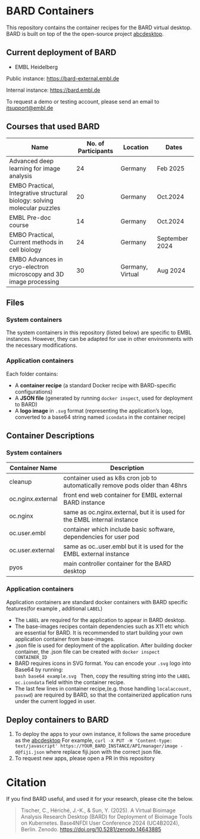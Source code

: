 # BARD Containers

This repository contains the container recipes for the BARD virtual desktop. BARD is built on top of the the open-source project [abcdesktop](https://www.abcdesktop.io/).
## Current deployment of BARD

 - EMBL Heidelberg
   
Public instance: https://bard-external.embl.de

Internal instance:   https://bard.embl.de

To request a demo or testing account, please send an email to itsupport@embl.de

## Courses that used BARD
|Name|No. of Participants  |Location| Dates|
|--|--|--|--|
| Advanced deep learning for image analysis |24  | Germany| Feb 2025|
|EMBO Practical, Integrative structural biology: solving molecular puzzles| 20|Germany|Oct.2024|
|EMBL Pre-doc course| 14|Germany|Oct.2024|
| EMBO Practical, Current methods in cell biology |24  | Germany| September 2024|
| EMBO Advances in cryo-electron microscopy and 3D image processing |30  | Germany, Virtual| Aug 2024|


## Files

### System containers
The system containers in this repository (listed below) are specific to EMBL instances. However, they can be adapted for use in other environments with the necessary modifications.

### Application containers
Each folder contains:
-   A **container recipe** (a standard Docker recipe with BARD-specific configurations)
-   A **JSON file** (generated by running `docker inspect`, used for deployment to BARD)
-   A **logo image** in `.svg` format (representing the application’s logo, converted to a base64 string named `icondata` in the container recipe)


## Container Descriptions
### System containers
|Container Name|Description  |
|--|--|
|cleanup |container used as k8s cron job to automatically remove pods older than 48hrs|
|oc.nginx.external | front end web container for EMBL external BARD instance |
|oc.nginx| same as oc.nginx.external, but it is used for the EMBL internal instance|
|oc.user.embl| container which include basic software, dependencies for user pod |
|oc.user.external| same as oc..user.embl but it is used for the EMBL external instance |
|pyos | main controller container for the BARD desktop|

### Application containers
Application containers are standard docker containers with BARD specific features(for example , additional `LABEL`)
- The `LABEL` are required for the application to appear in BARD desktop.
- The base-images recipes contain dependencies such as X11 etc which are essential for BARD.  It is recommended to start building your own application container from base-images.
- .json file is used for deployment of the application.  After building docker container, the .json file can be created with `docker inspect CONTAINER_ID`
- BARD requires icons in SVG format. You can encode your `.svg` logo into Base64 by running:  
`bash base64 example.svg ` Then, copy the resulting string into the `LABEL oc.icondata` field within the container recipe.
- The last few lines in container recipe,(e.g. those handling `localaccount, passwd`) are required by BARD, so that the containerized application runs under the current logged in user.

## Deploy containers to BARD
1. To deploy the apps to your own instance, it follows the same procedure as the [abcdesktop](abcdesktop.io) For example,
`curl -X PUT -H 'Content-type: text/javascript' https://YOUR_BARD_INSTANCE/API/manager/image -d@fiji.json`
where replace fiji.json with the correct json file.
2. To request new apps, please open a PR in this repository




# Citation
If you find BARD useful, and used it for your research, please cite the below.

> Tischer, C., Hériché, J.-K., & Sun, Y. (2025). A Virtual Bioimage Analysis Research Desktop (BARD) for Deployment of Bioimage Tools on Kubernetes. Base4NFDI User Conference 2024 (UC4B2024), Berlin. Zenodo. https://doi.org/10.5281/zenodo.14643885



